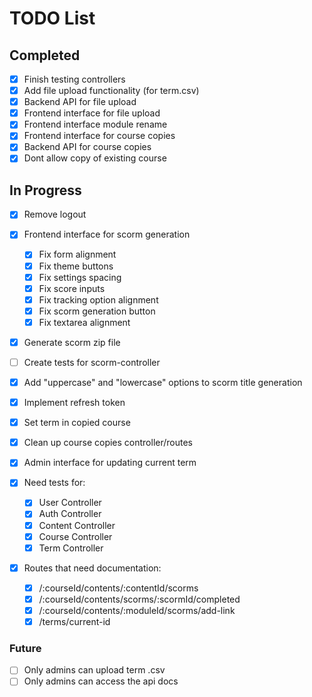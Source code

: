 
# TODO List

## Completed

- [x] Finish testing controllers
- [x] Add file upload functionality (for term.csv)
- [x] Backend API for file upload
- [x] Frontend interface for file upload
- [x] Frontend interface module rename
- [x] Frontend interface for course copies
- [x] Backend API for course copies
- [x] Dont allow copy of existing course

## In Progress

- [x] Remove logout

- [x] Frontend interface for scorm generation
  - [x] Fix form alignment
  - [x] Fix theme buttons
  - [x] Fix settings spacing
  - [x] Fix score inputs
  - [x] Fix tracking option alignment
  - [x] Fix scorm generation button
  - [x] Fix textarea alignment
- [x] Generate scorm zip file
- [ ] Create tests for scorm-controller
- [x] Add "uppercase" and "lowercase" options to scorm title generation

- [x] Implement refresh token

- [x] Set term in copied course
- [x] Clean up course copies controller/routes
- [x] Admin interface for updating current term

- [x] Need tests for:
  - [x] User Controller
  - [x] Auth Controller 
  - [x] Content Controller
  - [x] Course Controller
  - [x] Term Controller

- [x] Routes that need documentation:
  - [x] /:courseId/contents/:contentId/scorms
  - [x] /:courseId/contents/scorms/:scormId/completed
  - [x] /:courseId/contents/:moduleId/scorms/add-link
  - [x] /terms/current-id

### Future

- [ ] Only admins can upload term .csv
- [ ] Only admins can access the api docs